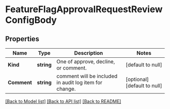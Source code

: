 # FeatureFlagApprovalRequestReviewConfigBody

## Properties
Name | Type | Description | Notes
------------ | ------------- | ------------- | -------------
**Kind** | **string** | One of approve, decline, or comment. | [default to null]
**Comment** | **string** | comment will be included in audit log item for change. | [optional] [default to null]

[[Back to Model list]](../README.md#documentation-for-models) [[Back to API list]](../README.md#documentation-for-api-endpoints) [[Back to README]](../README.md)


